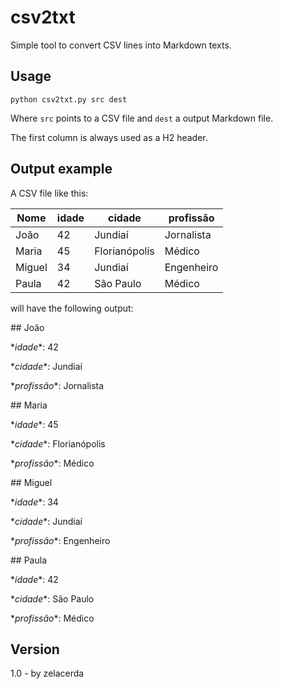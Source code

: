 # csv2txt
Simple tool to convert CSV lines into Markdown texts.
## Usage

`
python csv2txt.py src dest
`

Where `src` points to a CSV file and `dest` a output Markdown file.

The first column is always used as a H2 header.

## Output example

A CSV file like this:

|Nome          |idade          |cidade        |profissão     |
|--------------|---------------|--------------|--------------|
|João          |42             |Jundiaí       |Jornalista    |
|Maria         |45             |Florianópolis |Médico        |
|Miguel        |34             |Jundiaí       |Engenheiro    |
|Paula         |42             |São Paulo     |Médico        |

will have the following output:


\## João

\**idade**: 42

\**cidade**: Jundiaí

\**profissão**: Jornalista

\## Maria

\**idade**: 45

\**cidade**: Florianópolis

\**profissão**: Médico

\## Miguel

\**idade**: 34

\**cidade**: Jundiaí

\**profissão**: Engenheiro

\## Paula

\**idade**: 42

\**cidade**: São Paulo

\**profissão**: Médico

## Version

1.0 - by zelacerda
